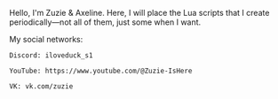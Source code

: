 Hello, I'm Zuzie & Axeline. Here, I will place the Lua scripts that I create periodically—not all of them, just some when I want.

My social networks:

	Discord: iloveduck_s1

	YouTube: https://www.youtube.com/@Zuzie-IsHere

	VK: vk.com/zuzie
